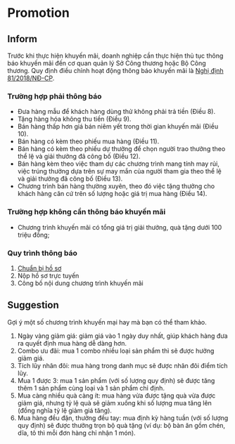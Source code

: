 # Promotion
## Inform
Trước khi thực hiện khuyến mãi, doanh nghiệp cần thực hiện thủ tục thông báo khuyến mãi đến cơ quan quản lý Sở Công thương hoặc Bộ Công thương. Quy định điều chỉnh hoạt động thông báo khuyến mãi là [Nghị định 81/2018/NĐ-CP](http://vbpl.vn/bocongthuong/Pages/vbpq-toanvan.aspx?ItemID=129582&Keyword=).

### Trường hợp phải thông báo
* Đưa hàng mẫu để khách hàng dùng thử không phải trả tiền (Điều 8).
* Tặng hàng hóa không thu tiền (Điều 9).
* Bán hàng thấp hơn giá bán niêm yết trong thời gian khuyến mãi (Điều 10).
* Bán hàng có kèm theo phiếu mua hàng (Điều 11).
* Bán hàng có kèm theo phiếu dự thưởng để chọn người trao thưởng theo thể lệ và giải thưởng đã công bố (Điều 12).
* Bán hàng kèm theo việc tham dự các chương trình mang tính may rủi, việc trúng thưởng dựa trên sự may mắn của người tham gia theo thể lệ và giải thưởng đã công bố (Điều 13).
* Chương trình bán hàng thường xuyên, theo đó việc tặng thưởng cho khách hàng căn cứ trên số lượng hoặc giá trị mua hàng (Điều 14).

### Trường hợp không cần thông báo khuyến mãi
* Chương trình khuyến mãi có tổng giá trị giải thưởng, quà tặng dưới 100 triệu đồng;

### Quy trình thông báo
1. [Chuẩn bị hồ sơ](./promotion-application.md)
2. Nộp hồ sơ trực tuyến
3. Công bố nội dung chương trình khuyến mãi

## Suggestion
Gợi ý một số chương trình khuyến mại hay mà bạn có thể tham khảo.
1. Ngày vàng giảm giá: giảm giá vào 1 ngày duy nhất, giúp khách hàng đưa ra quyết định mua hàng dễ dàng hơn.
2. Combo ưu đãi: mua 1 combo nhiều loại sản phẩm thì sẽ được hưởng giảm giá.
3. Tích lũy nhân đôi: mua hàng trong danh mục sẽ được nhân đôi điểm tích lũy.
4. Mua 1 được 3: mua 1 sản phẩm (với số lượng quy định) sẽ được tăng thêm 1 sản phẩm cùng loại và 1 sản phẩm chỉ định.
5. Mua càng nhiều quà càng ít: mua hàng vừa được tặng quà vừa được giảm giá, nhưng tỷ lệ quà sẽ giảm xuống khi số lượng mua tăng lên (đồng nghĩa tỷ lệ giảm giá tăng).
6. Mua hàng đều đặn, thưởng đều tay: mua định kỳ hàng tuần (với số lượng quy định) sẽ được thưởng trọn bộ quà tặng (ví dụ: bộ bàn ăn gồm chén, dĩa, tô thì mỗi đơn hàng chỉ nhận 1 món).
<style color="#ff0000">Đỏ</style>